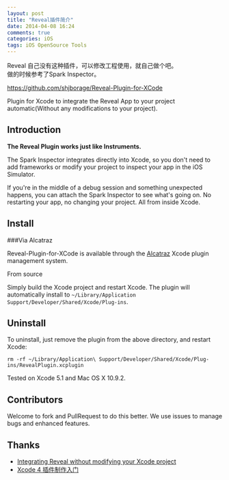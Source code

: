 ```yaml
---
layout: post
title: "Reveal插件简介"
date: 2014-04-08 16:24
comments: true
categories: iOS
tags: iOS OpenSource Tools
---
```


Reveal 自己没有这种插件，可以修改工程使用，就自己做个吧。  
做的时候参考了Spark Inspector。

<https://github.com/shjborage/Reveal-Plugin-for-XCode>

<!-- more -->

Plugin for Xcode to integrate the Reveal App to your project automatic(Without any modifications to your project).

## Introduction

**The Reveal Plugin works just like Instruments.**


The Spark Inspector integrates directly into Xcode, so you don't need to add frameworks or modify your project to inspect your app in the iOS Simulator.

If you're in the middle of a debug session and something unexpected happens, you can attach the Spark Inspector to see what's going on. No restarting your app, no changing your project. All from inside Xcode.


## Install

###Via Alcatraz

Reveal-Plugin-for-XCode is available through the [Alcatraz](http://alcatraz.io/) Xcode plugin management system.

From source

Simply build the Xcode project and restart Xcode. The plugin will automatically install to `~/Library/Application Support/Developer/Shared/Xcode/Plug-ins`.

## Uninstall

To uninstall, just remove the plugin from the above directory, and restart Xcode:

```
rm -rf ~/Library/Application\ Support/Developer/Shared/Xcode/Plug-ins/RevealPlugin.xcplugin
```

Tested on Xcode 5.1 and Mac OS X 10.9.2.

## Contributors

Welcome to fork and PullRequest to do this better.
We use issues to manage bugs and enhanced features.

## Thanks
	
+	[Integrating Reveal without modifying your Xcode project](http://blog.ittybittyapps.com/blog/2013/11/07/integrating-reveal-without-modifying-your-xcode-project/)
+	[Xcode 4 插件制作入门](http://onevcat.com/2013/02/xcode-plugin)
